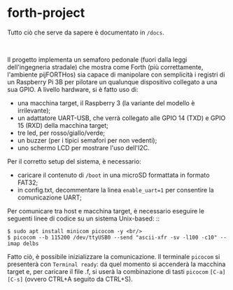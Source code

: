 # forth-project
Tutto ciò che serve da sapere è documentato in ``/docs``.

<br/>

Il progetto implementa un semaforo pedonale (fuori dalla leggi dell'ingegneria stradale)
che mostra come Forth (più correttamente, l'ambiente pijFORTHos) sia capace di manipolare
con semplicità i registri di un Raspberry Pi 3B per pilotare un qualunque dispositivo collegato a una sua GPIO.
A livello hardware, si è fatto uso di:

* una macchina target, il Raspberry 3 (la variante del modello è irrilevante);
* un adattatore UART-USB, che verrà collegato alle GPIO 14 (TXD) e GPIO 15 (RXD) della macchina target;
* tre led, per rosso/giallo/verde;
* un buzzer (per i tipici semafori per non vedenti);
* uno schermo LCD per mostrare l'uso dell'I2C.

Per il corretto setup del sistema, è necessario:

* caricare il contenuto di ``/boot`` in una microSD formattata in formato FAT32;
* in config.txt, decommentare la linea ``enable_uart=1`` per consentire la comunicazione UART;

Per comunicare tra host e macchina target, è necessario eseguire le seguenti linee di codice su un sistema Unix-based:
::

    $ sudo apt install minicom picocom -y <br/>
    $ picocom --b 115200 /dev/ttyUSB0 --send "ascii-xfr -sv -l100 -c10" --imap delbs

Fatto ciò, è possibile inizializzare la comunicazione. Il terminale ``picocom`` si presenterà con ``Terminal ready``:
da quel momento si accenderà la macchina target e, per caricare il file .f, si userà la combinazione di tasti
``picocom`` ``[C-a] [C-s]`` (ovvero CTRL+A seguito da CTRL+S).
